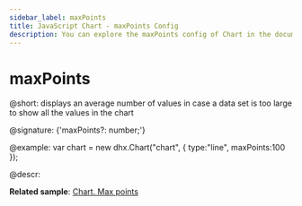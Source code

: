 ```yaml
---
sidebar_label: maxPoints
title: JavaScript Chart - maxPoints Config 
description: You can explore the maxPoints config of Chart in the documentation of the DHTMLX JavaScript UI library. Browse developer guides and API reference, try out code examples and live demos, and download a free 30-day evaluation version of DHTMLX Suite 7.
---
```


# maxPoints

@short: displays an average number of values in case a data set is too large to show all the values in the chart

@signature: {'maxPoints?: number;'}

@example:
var chart = new dhx.Chart("chart", {
	type:"line",
	maxPoints:100
});

@descr:

**Related sample**: [Chart. Max points](https://snippet.dhtmlx.com/6917eudu)

[comment]: # (@related: chart/configuration_properties.md#main-properties)
